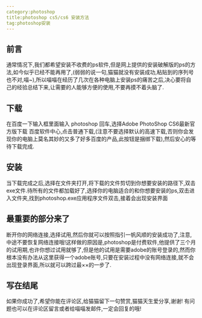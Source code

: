 ```yaml
---
category:photoshop
title:photoshop cs5/cs6 安装方法
tag:photoshop安装
---
```


## 前言
通常情况下,我们都希望安装不收费的ps软件,但是网上提供的安装破解版的ps的方法,如今似乎已经不能再用了,(弱弱的说一句,猫猫就没有安装成功,粘贴到的序列号也不对,喵~),所以喵喵在经历了几次在各种电脑上安装ps的痛苦之后,决心要将自己的经验总结下来,让需要的人能够方便的使用,不要再摸不着头脑了.
## 下载
在百度一下输入框里面输入 photoshop 回车,选择Adobe PhotoShop CS6最新官方版下载 百度软件中心,点击普通下载,(注意不要选择默认的高速下载,否则你会发现你的电脑上莫名其妙的又多了好多百度的产品,此按钮是捆绑下载),然后安心的等待下载完成.
## 安装
当下载完成之后,选择在文件夹打开,将下载的文件剪切到你想要安装的路径下,双击exe文件.待所有的文件都加载好了,选择你的电脑适合的和你想要安装的ps,双击进入文件夹,找到photoshop.exe应用程序文件双击,接着会出现安装界面
## 最重要的部分来了
断开你的网络连接,选择试用,然后你就可以按照指引一帆风顺的安装成功了,注意,中途不要恢复网络连接哦!这样做的原因是,photoshop是付费软件,他提供了三个月的试用期,也许你想过试用就够了,但是他的试用是需要adobe的账号登录的,然而你根本没有办法从这里获得一个adobe账号,只要在安装过程中没有网络连接,就不会出现登录界面,所以就可以跨过最××的一步了.
## 写在结尾
如果你成功了,希望你能在评论区,给猫猫留下一句赞赏,猫猫天生爱分享,谢谢!
有问题也可以在评论区留言或者给喵喵发邮件,一定会回复的哦!

